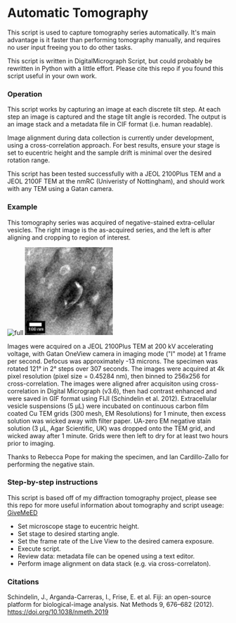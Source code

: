 # Automatic Tomography

This script is used to capture tomography series automatically. It's main advantage is it faster than performing tomography manually, and requires no user input freeing you to do other tasks.

This script is written in DigitalMicrograph Script, but could probably be rewritten in Python with a little effort. Please cite this repo if you found this script useful in your own work.

### Operation
This script works by capturing an image at each discrete tilt step. At each step an image is captured and the stage tilt angle is recorded. The output is an image stack and a metadata file in CIF format (i.e. human readable).

Image alignment during data collection is currently under development, using a cross-correlation approach. For best results, ensure your stage is set to eucentric height and the sample drift is minimal over the desired rotation range.

This script has been tested successfully with a JEOL 2100Plus TEM and a JEOL 2100F TEM at the nmRC (Univeristy of Nottingham), and should work with any TEM using a Gatan camera. 

### Example

This tomography series was acquired of negative-stained extra-cellular vesicles. The right image is the as-acquired series, and the left is after aligning and cropping to region of interest.

<img src="https://github.com/benweare/EM_scripts/blob/main/assets/images/full.gif" alt="full" width="200"/> <img src="https://github.com/benweare/EM_scripts/blob/main/assets/images/extract.gif" alt="extract" width="200"/>

Images were acquired on a JEOL 2100Plus TEM at 200 kV accelerating voltage, with Gatan OneView camera in imaging mode ("I" mode) at 1 frame per second. Defocus was approximately -13 microns. The specimen was rotated 121&deg; in 2&deg; steps over 307 seconds. The images were acquired at 4k pixel resolution (pixel size = 0.45284 nm), then binned to 256x256 for cross-correlation. The images were aligned afrer acquisiton using cross-correlation in Digital Micrograph (v3.6), then had contrast enhanced and were saved in GIF format using FIJI (Schindelin et al. 2012). Extracellular vesicle suspensions (5 μL) were incubated on continuous carbon film coated Cu TEM grids (300 mesh, EM Resolutions) for 1 minute, then excess solution was wicked away with filter paper. UA-zero EM negative stain solution (3 μL, Agar Scientific, UK) was dropped onto the TEM grid, and wicked away after 1 minute. Grids were then left to dry for at least two hours prior to imaging.

Thanks to Rebecca Pope for making the specimen, and Ian Cardillo-Zallo for performing the negative stain.

### Step-by-step instructions

This script is based off of my diffraction tomography project, please see this repo for more useful information about tomography and script useage: [GiveMeED](https://github.com/benweare/GiveMeED)

- Set microscope stage to eucentric height. 
- Set stage to desired starting angle.
- Set the frame rate of the Live View to the desired camera exposure.
- Execute script. 
- Review data: metadata file can be opened using a text editor.
- Perform image alignment on data stack (e.g. via cross-correlaton). 

### Citations
Schindelin, J., Arganda-Carreras, I., Frise, E. et al. Fiji: an open-source platform for biological-image analysis. Nat Methods 9, 676–682 (2012). https://doi.org/10.1038/nmeth.2019 
